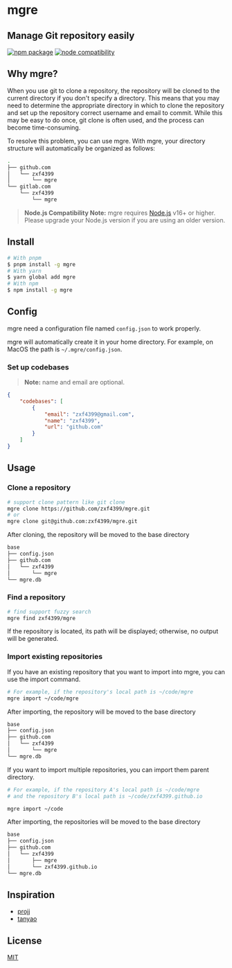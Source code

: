 # mgre

## Manage Git repository easily

<a href="https://npmjs.com/package/mgre"><img src="https://img.shields.io/npm/v/mgre.svg" alt="npm package"></a>
<a href="https://nodejs.org/en/about/releases/"><img src="https://img.shields.io/node/v/mgre.svg" alt="node compatibility"></a>

## Why mgre?

When you use git to clone a repository, the repository will be cloned to the current directory if you don't specify a directory. This means that you may need to determine the appropriate directory in which to clone the repository and set up the repository correct username and email to commit. While this may be easy to do once, git clone is often used, and the process can become time-consuming.

To resolve this problem, you can use mgre. With mgre, your directory structure will automatically be organized as follows:

```bash
.
├── github.com
│   └── zxf4399
│       └── mgre
└── gitlab.com
    └── zxf4399
        └── mgre
```

> **Node.js Compatibility Note:**
> mgre requires [Node.js](https://nodejs.org/) v16+ or higher. Please upgrade your Node.js version if you are using an older version.

## Install

```bash
# With pnpm
$ pnpm install -g mgre
# With yarn
$ yarn global add mgre
# With npm
$ npm install -g mgre
```

## Config

mgre need a configuration file named `config.json` to work properly.

mgre will automatically create it in your home directory. For example, on MacOS the path is `~/.mgre/config.json`.

### Set up codebases

> **Note:**
> name and email are optional.

```json
{
    "codebases": [
        {
            "email": "zxf4399@gmail.com",
            "name": "zxf4399",
            "url": "github.com"
        }
    ]
}
```

## Usage

### Clone a repository

```bash
# support clone pattern like git clone
mgre clone https://github.com/zxf4399/mgre.git
# or
mgre clone git@github.com:zxf4399/mgre.git
```

After cloning, the repository will be moved to the base directory

```bash
base
├── config.json
├── github.com
│   └── zxf4399
│       └── mgre
└── mgre.db
```

### Find a repository

```bash
# find support fuzzy search
mgre find zxf4399/mgre
```

If the repository is located, its path will be displayed; otherwise, no output will be generated.

### Import existing repositories

If you have an existing repository that you want to import into mgre, you can use the import command.

```bash
# For example, if the repository's local path is ~/code/mgre
mgre import ~/code/mgre
```

After importing, the repository will be moved to the base directory

```bash
base
├── config.json
├── github.com
│   └── zxf4399
│       └── mgre
└── mgre.db
```

If you want to import multiple repositories, you can import them parent directory.

```bash
# For example, if the repository A's local path is ~/code/mgre
# and the repository B's local path is ~/code/zxf4399.github.io

mgre import ~/code
```

After importing, the repositories will be moved to the base directory

```bash
base
├── config.json
├── github.com
│   └── zxf4399
│       ├── mgre
│       └── zxf4399.github.io
└── mgre.db

```

## Inspiration

-   [projj](https://github.com/popomore/projj)
-   [tanyao](https://github.com/xn-sakina/tanyao)

## License

[MIT](LICENSE)
